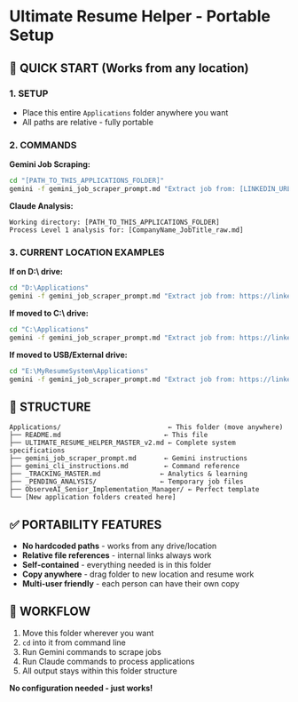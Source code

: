 # Ultimate Resume Helper - Portable Setup

## 🚀 QUICK START (Works from any location)

### 1. SETUP
- Place this entire `Applications` folder anywhere you want
- All paths are relative - fully portable

### 2. COMMANDS

**Gemini Job Scraping:**
```bash
cd "[PATH_TO_THIS_APPLICATIONS_FOLDER]"
gemini -f gemini_job_scraper_prompt.md "Extract job from: [LINKEDIN_URL]"
```

**Claude Analysis:**
```
Working directory: [PATH_TO_THIS_APPLICATIONS_FOLDER]
Process Level 1 analysis for: [CompanyName_JobTitle_raw.md]
```

### 3. CURRENT LOCATION EXAMPLES

**If on D:\ drive:**
```bash
cd "D:\Applications"
gemini -f gemini_job_scraper_prompt.md "Extract job from: https://linkedin.com/jobs/view/123"
```

**If moved to C:\ drive:**
```bash
cd "C:\Applications"
gemini -f gemini_job_scraper_prompt.md "Extract job from: https://linkedin.com/jobs/view/123"
```

**If moved to USB/External drive:**
```bash
cd "E:\MyResumeSystem\Applications"
gemini -f gemini_job_scraper_prompt.md "Extract job from: https://linkedin.com/jobs/view/123"
```

## 📁 STRUCTURE
```
Applications/                           ← This folder (move anywhere)
├── README.md                          ← This file
├── ULTIMATE_RESUME_HELPER_MASTER_v2.md ← Complete system specifications
├── gemini_job_scraper_prompt.md       ← Gemini instructions
├── gemini_cli_instructions.md         ← Command reference
├── _TRACKING_MASTER.md               ← Analytics & learning
├── _PENDING_ANALYSIS/                ← Temporary job files
├── ObserveAI_Senior_Implementation_Manager/ ← Perfect template
└── [New application folders created here]
```

## ✅ PORTABILITY FEATURES
- **No hardcoded paths** - works from any drive/location
- **Relative file references** - internal links always work
- **Self-contained** - everything needed is in this folder
- **Copy anywhere** - drag folder to new location and resume work
- **Multi-user friendly** - each person can have their own copy

## 🎯 WORKFLOW
1. Move this folder wherever you want
2. `cd` into it from command line
3. Run Gemini commands to scrape jobs
4. Run Claude commands to process applications
5. All output stays within this folder structure

**No configuration needed - just works!**